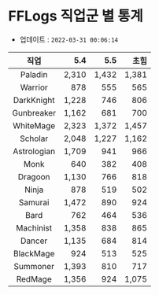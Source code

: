 # FFLogs 직업군 별 통계

- 업데이트 : `2022-03-31 00:06:14`

|직업|5.4|5.5|초힘|
|:-:|-:|-:|-:|
|Paladin|2,310|1,432|1,381|
|Warrior|878|555|565|
|DarkKnight|1,228|746|806|
|Gunbreaker|1,162|681|700|
|WhiteMage|2,323|1,372|1,457|
|Scholar|2,048|1,227|1,162|
|Astrologian|1,709|941|966|
|Monk|640|382|408|
|Dragoon|1,130|766|818|
|Ninja|878|519|502|
|Samurai|1,472|890|924|
|Bard|762|464|536|
|Machinist|1,358|838|865|
|Dancer|1,135|684|814|
|BlackMage|924|513|525|
|Summoner|1,393|810|717|
|RedMage|1,356|924|1,075|
